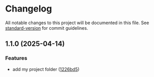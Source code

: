 # Changelog

All notable changes to this project will be documented in this file. See [standard-version](https://github.com/conventional-changelog/standard-version) for commit guidelines.

## 1.1.0 (2025-04-14)


### Features

* add my project folder ([1226bd5](https://github.com/ThulaniThisarani/noteapp/commit/1226bd524dd18528a0b99baab6aa95b42a6a3ae9))
